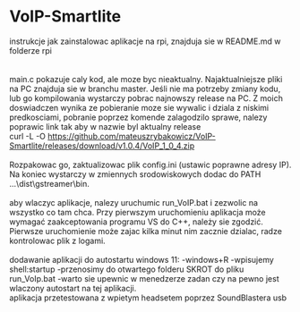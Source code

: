 # VoIP-Smartlite
instrukcje jak zainstalowac aplikacje na rpi, znajduja sie  w README.md w folderze rpi  
\
\
main.c pokazuje caly kod, ale moze byc nieaktualny. Najaktualniejsze pliki na PC znajduja sie w branchu master. Jeśli nie ma potrzeby zmiany kodu, lub go kompilowania wystarczy pobrac 
najnowszy release na PC. Z moich doswiadczen wynika ze pobieranie moze sie wywalic i dziala z niskimi predkosciami, pobranie poprzez komende zalagodzilo sprawe, nalezy poprawic link tak aby w nazwie byl aktualny release  
curl -L -O https://github.com/mateuszrybakowicz/VoIP-Smartlite/releases/download/v1.0.4/VoIP_1_0_4.zip  
\
Rozpakowac go, zaktualizowac plik config.ini (ustawic poprawne adresy IP). Na koniec wystarczy w zmiennych srodowiskowych dodac do PATH 
...\dist\gstreamer\bin.  
\
aby wlaczyc aplikacje, nalezy uruchumic run_VoIP.bat i zezwolic na wszystko co tam chca. Przy pierwszym uruchomieniu aplikacja może wymagać zaakceptowania programu VS do C++, należy sie zgodzić. Pierwsze uruchomienie może zajac kilka minut nim zacznie dzialac, radze kontrolowac plik z logami.  
\
dodawanie aplikacji do autostartu windows 11:
-windows+R
-wpisujemy shell:startup
-przenosimy do otwartego folderu SKROT do pliku run_VoIp.bat
-warto sie upewnic w menedzerze zadan czy na pewno jest wlaczony autostart na tej aplikacji. 
\
aplikacja przetestowana z wpietym headsetem poprzez SoundBlastera usb
